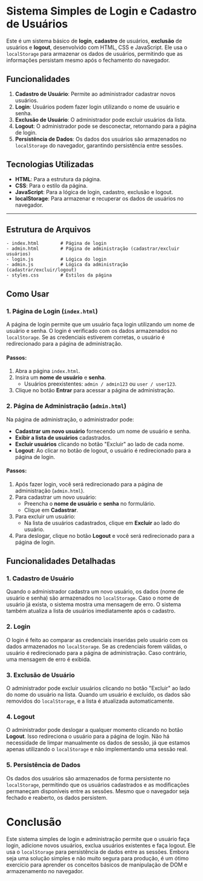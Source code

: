 # Sistema Simples de Login e Cadastro de Usuários

Este é um sistema básico de **login**, **cadastro** de usuários, **exclusão** de usuários e **logout**, desenvolvido com HTML, CSS e JavaScript. Ele usa o `localStorage` para armazenar os dados de usuários, permitindo que as informações persistam mesmo após o fechamento do navegador.

## Funcionalidades

1. **Cadastro de Usuário**: Permite ao administrador cadastrar novos usuários.
2. **Login**: Usuários podem fazer login utilizando o nome de usuário e senha.
3. **Exclusão de Usuário**: O administrador pode excluir usuários da lista.
4. **Logout**: O administrador pode se desconectar, retornando para a página de login.
5. **Persistência de Dados**: Os dados dos usuários são armazenados no `localStorage` do navegador, garantindo persistência entre sessões.

## Tecnologias Utilizadas

- **HTML**: Para a estrutura da página.
- **CSS**: Para o estilo da página.
- **JavaScript**: Para a lógica de login, cadastro, exclusão e logout.
- **localStorage**: Para armazenar e recuperar os dados de usuários no navegador.

---

## Estrutura de Arquivos

```plaintext
- index.html        # Página de login
- admin.html        # Página de administração (cadastrar/excluir usuários)
- login.js          # Lógica do login
- admin.js          # Lógica da administração (cadastrar/excluir/logout)
- styles.css        # Estilos da página
```

## Como Usar

### 1. Página de Login (`index.html`)

A página de login permite que um usuário faça login utilizando um nome de usuário e senha. O login é verificado com os dados armazenados no `localStorage`. Se as credenciais estiverem corretas, o usuário é redirecionado para a página de administração.

#### Passos:
1. Abra a página `index.html`.
2. Insira um **nome de usuário** e **senha**.
   - Usuários preexistentes: `admin / admin123` ou `user / user123`.
3. Clique no botão **Entrar** para acessar a página de administração.

### 2. Página de Administração (`admin.html`)

Na página de administração, o administrador pode:

- **Cadastrar um novo usuário** fornecendo um nome de usuário e senha.
- **Exibir a lista de usuários** cadastrados.
- **Excluir usuários** clicando no botão "Excluir" ao lado de cada nome.
- **Logout**: Ao clicar no botão de logout, o usuário é redirecionado para a página de login.

#### Passos:
1. Após fazer login, você será redirecionado para a página de administração (`admin.html`).
2. Para cadastrar um novo usuário:
   - Preencha o **nome de usuário** e **senha** no formulário.
   - Clique em **Cadastrar**.
3. Para excluir um usuário:
   - Na lista de usuários cadastrados, clique em **Excluir** ao lado do usuário.
4. Para deslogar, clique no botão **Logout** e você será redirecionado para a página de login.

## Funcionalidades Detalhadas

### 1. Cadastro de Usuário

Quando o administrador cadastra um novo usuário, os dados (nome de usuário e senha) são armazenados no `localStorage`. Caso o nome de usuário já exista, o sistema mostra uma mensagem de erro. O sistema também atualiza a lista de usuários imediatamente após o cadastro.

### 2. Login

O login é feito ao comparar as credenciais inseridas pelo usuário com os dados armazenados no `localStorage`. Se as credenciais forem válidas, o usuário é redirecionado para a página de administração. Caso contrário, uma mensagem de erro é exibida.

### 3. Exclusão de Usuário

O administrador pode excluir usuários clicando no botão "Excluir" ao lado do nome do usuário na lista. Quando um usuário é excluído, os dados são removidos do `localStorage`, e a lista é atualizada automaticamente.

### 4. Logout

O administrador pode deslogar a qualquer momento clicando no botão **Logout**. Isso redireciona o usuário para a página de login. Não há necessidade de limpar manualmente os dados de sessão, já que estamos apenas utilizando o `localStorage` e não implementando uma sessão real.

### 5. Persistência de Dados

Os dados dos usuários são armazenados de forma persistente no `localStorage`, permitindo que os usuários cadastrados e as modificações permaneçam disponíveis entre as sessões. Mesmo que o navegador seja fechado e reaberto, os dados persistem.

# Conclusão

Este sistema simples de login e administração permite que o usuário faça login, adicione novos usuários, exclua usuários existentes e faça logout. Ele usa o `localStorage` para persistência de dados entre as sessões. Embora seja uma solução simples e não muito segura para produção, é um ótimo exercício para aprender os conceitos básicos de manipulação de DOM e armazenamento no navegador.






